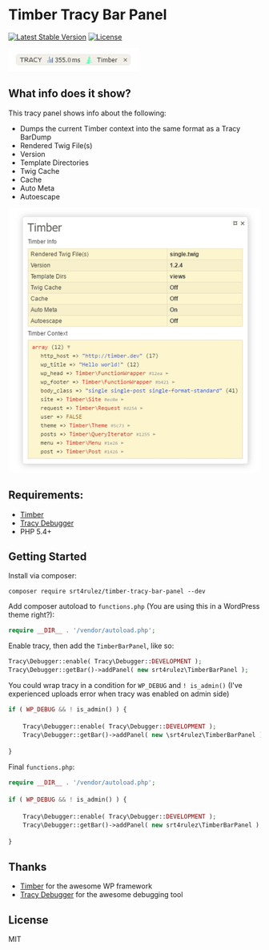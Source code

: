 # Timber Tracy Bar Panel

[![Latest Stable Version](https://poser.pugx.org/srt4rulez/timber-tracy-bar-panel/v/stable?format=flat-square)](https://packagist.org/packages/srt4rulez/timber-tracy-bar-panel)
[![License](https://poser.pugx.org/srt4rulez/timber-tracy-bar-panel/license?format=flat-square)](https://packagist.org/packages/srt4rulez/timber-tracy-bar-panel)

![Timber Tab](https://github.com/srt4rulez/timber-tracy-bar-panel/blob/master/timber-tab.png?raw=true "Timber Tab")

## What info does it show?

This tracy panel shows info about the following:

* Dumps the current Timber context into the same format as a Tracy BarDump
* Rendered Twig File(s)
* Version
* Template Directories
* Twig Cache
* Cache
* Auto Meta
* Autoescape

![Timber Panel](https://github.com/srt4rulez/timber-tracy-bar-panel/blob/master/timber-panel.png?raw=true "Timber Panel")

## Requirements:

* [Timber](https://github.com/timber/timber)
* [Tracy Debugger](https://github.com/nette/tracy)
* PHP 5.4+

## Getting Started

Install via composer:

```
composer require srt4rulez/timber-tracy-bar-panel --dev
```

Add composer autoload to `functions.php` (You are using this in a WordPress theme right?):

```php
require __DIR__ . '/vendor/autoload.php';
```

Enable tracy, then add the `TimberBarPanel`, like so:

```php
Tracy\Debugger::enable( Tracy\Debugger::DEVELOPMENT );
Tracy\Debugger::getBar()->addPanel( new srt4rulez\TimberBarPanel );
```

You could wrap tracy in a condition for `WP_DEBUG` and `! is_admin()` (I've experienced uploads error when tracy was enabled on admin side)
```php
if ( WP_DEBUG && ! is_admin() ) {

	Tracy\Debugger::enable( Tracy\Debugger::DEVELOPMENT );
	Tracy\Debugger::getBar()->addPanel( new \srt4rulez\TimberBarPanel );

}
```

Final `functions.php`:

```php
require __DIR__ . '/vendor/autoload.php';

if ( WP_DEBUG && ! is_admin() ) {

	Tracy\Debugger::enable( Tracy\Debugger::DEVELOPMENT );
	Tracy\Debugger::getBar()->addPanel( new srt4rulez\TimberBarPanel );

}
```

## Thanks

* [Timber](https://github.com/timber/timber) for the awesome WP framework
* [Tracy Debugger](https://github.com/nette/tracy) for the awesome debugging tool

## License

MIT
